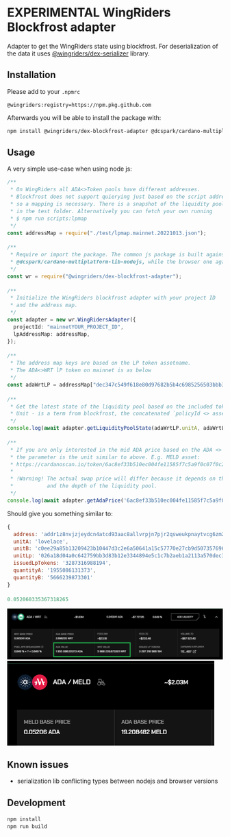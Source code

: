 # EXPERIMENTAL WingRiders Blockfrost adapter

Adapter to get the WingRiders state using blockfrost. For deserialization of the data it uses [@wingriders/dex-serializer](https://github.com/WingRiders/dex-serializer) library.

## Installation

Please add to your `.npmrc`

```
@wingriders:registry=https://npm.pkg.github.com
```

Afterwards you will be able to install the package with:

```bash
npm install @wingriders/dex-blockfrost-adapter @dcspark/cardano-multiplatform-lib-nodejs
```

## Usage

A very simple use-case when using node js:

```typescript
/**
 * On WingRiders all ADA<>Token pools have different addresses.
 * Blockfrost does not support quierying just based on the script address,
 * so a mapping is necessary. There is a snapshot of the liquidity pools
 * in the test folder. Alternatively you can fetch your own running
 * $ npm run scripts:lpmap
 */
const addressMap = require("./test/lpmap.mainnet.20221013.json");

/**
 * Require or import the package. The common js package is built against
 * @dcspark/cardano-multiplatform-lib-nodejs, while the browser one againt *-browser
 */
const wr = require("@wingriders/dex-blockfrost-adapter");

/**
 * Initialize the WingRiders blockfrost adapter with your project ID
 * and the address map.
 */
const adapter = new wr.WingRidersAdapter({
  projectId: "mainnetYOUR_PROJECT_ID",
  lpAddressMap: addressMap,
});

/**
 * The address map keys are based on the LP token assetname.
 * The ADA<>WRT lP token on mainnet is as below
 */
const adaWrtLP = addressMap["dec347c549f618e80d97682b5b4c6985256503bbb3f3955831f5679cdb8de72f"];

/**
 * Get the latest state of the liquidity pool based on the included tokens.
 * Unit - is a term from blockfrost, the concatenated `policyId <> assetName` encoded as hex
 */
console.log(await adapter.getLiquidityPoolState(adaWrtLP.unitA, adaWrtLP.unitB));

/**
 * If you are only interested in the mid ADA price based on the ADA <> MELD pool
 * the parameter is the unit similar to above. E.g. MELD asset:
 * https://cardanoscan.io/token/6ac8ef33b510ec004fe11585f7c5a9f0c07f0c23428ab4f29c1d7d104d454c44
 *
 * !Warning! The actual swap price will differ because it depends on the swapped amount
 *           and the depth of the liquidity pool.
 */
console.log(await adapter.getAdaPrice('6ac8ef33b510ec004fe11585f7c5a9f0c07f0c23428ab4f29c1d7d104d454c44))
```

Should give you something similar to:

```js
{
  address: 'addr1z8nvjzjeydcn4atcd93aac8allvrpjn7pjr2qsweukpnaytvcg6zm2vds6mz9x3h3yalqmnf24w86m09n40q3tgqxjms9yu6v8',
  unitA: 'lovelace',
  unitB: 'c0ee29a85b13209423b10447d3c2e6a50641a15c57770e27cb9d507357696e67526964657273',
  unitLp: '026a18d04a0c642759bb3d83b12e3344894e5c1c7b2aeb1a2113a570dec347c549f618e80d97682b5b4c6985256503bbb3f3955831f5679cdb8de72f',
  issuedLpTokens: '3287316988194',
  quantityA: '1955086131373',
  quantityB: '5666239873301'
}

0.052060335367318265
```

![WRT pool state](./img/lpstate.png)
![MELD ada price](./img/assetstate.png)

## Known issues

- serialization lib conflicting types between nodejs and browser versions

## Development

```bash
npm install
npm run build
```
